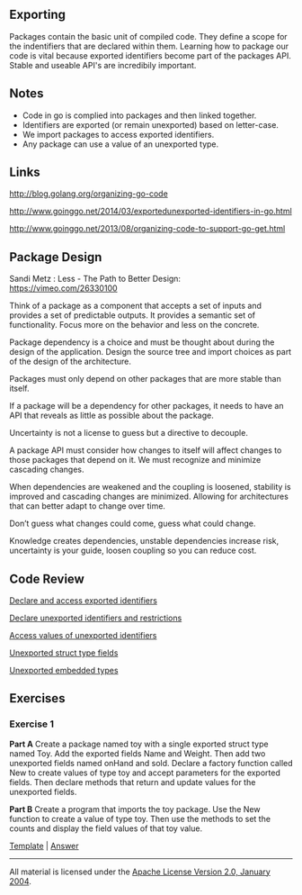 ## Exporting

Packages contain the basic unit of compiled code. They define a scope for the indentifiers that are declared within them. Learning how to package our code is vital because exported identifiers become part of the packages API. Stable and useable API's are incredibily important.

## Notes

* Code in go is complied into packages and then linked together.
* Identifiers are exported (or remain unexported) based on letter-case.
* We import packages to access exported identifiers.
* Any package can use a value of an unexported type.

## Links

http://blog.golang.org/organizing-go-code

http://www.goinggo.net/2014/03/exportedunexported-identifiers-in-go.html

http://www.goinggo.net/2013/08/organizing-code-to-support-go-get.html

##  Package Design

Sandi Metz : Less - The Path to Better Design:  
https://vimeo.com/26330100

Think of a package as a component that accepts a set of inputs and provides a set of predictable outputs. It provides a semantic set of functionality. Focus more on the behavior and less on the concrete.

Package dependency is a choice and must be thought about during the design of the application. Design the source tree and import choices as part of the design of the architecture.

Packages must only depend on other packages that are more stable than itself.

If a package will be a dependency for other packages, it needs to have an API that reveals as little as possible about the package.

Uncertainty is not a license to guess but a directive to decouple.

A package API must consider how changes to itself will affect changes to those packages that depend on it. We must recognize and minimize cascading changes.

When dependencies are weakened and the coupling is loosened, stability is improved and cascading changes are minimized. Allowing for architectures that can better adapt to change over time.

Don’t guess what changes could come, guess what could change.

Knowledge creates dependencies, unstable dependencies increase risk, uncertainty is your guide, loosen coupling so you can reduce cost.

## Code Review

[Declare and access exported identifiers](example1/example1.go)

[Declare unexported identifiers and restrictions](example2/example2.go)

[Access values of unexported identifiers](example3/example3.go)

[Unexported struct type fields](example4/example4.go)

[Unexported embedded types](example5/example5.go)

## Exercises

### Exercise 1
**Part A** Create a package named toy with a single exported struct type named Toy. Add the exported fields Name and Weight. Then add two unexported fields named onHand and sold. Declare a factory function called New to create values of type toy and accept parameters for the exported fields. Then declare methods that return and update values for the unexported fields.

**Part B** Create a program that imports the toy package. Use the New function to create a value of type toy. Then use the methods to set the counts and display the field values of that toy value.

[Template](exercises/template1) | 
[Answer](exercises/exercise1)
___
All material is licensed under the [Apache License Version 2.0, January 2004](http://www.apache.org/licenses/LICENSE-2.0).
